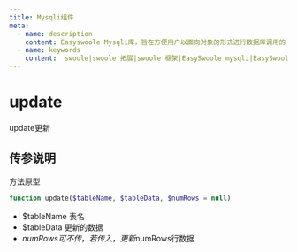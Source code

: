 ```yaml
---
title: Mysqli组件
meta:
  - name: description
    content: Easyswoole Mysqli库，旨在方便用户以面向对象的形式进行数据库调用的一个库。并且为Orm组件等高级用法提供了基础支持
  - name: keywords
    content:  swoole|swoole 拓展|swoole 框架|EasySwoole mysqli|EasySwoole ORM|Swoole mysqli协程客户端|swoole ORM
---
```

# update

update更新


## 传参说明

方法原型
```php
function update($tableName, $tableData, $numRows = null)
```

- $tableName 表名
- $tableData 更新的数据
- $numRows  可不传，若传入，更新$numRows行数据
